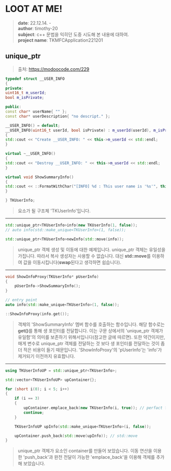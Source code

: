 # LOOT AT ME!

> **date**: 22.12.14. - <br>
> **author**: timothy-20 <br>
> **subject**: c++ 문법을 익히던 도중 시도해 본 내용에 대하여.<br>
> **project name**: TKMFCApplication221201

unique_ptr
---
> 출처: https://modoocode.com/229

```c++
typedef struct __USER_INFO
{
private:
uint16_t m_userId;
bool m_isPrivate;

public:
const char* userName{ "" };
const char* userDescription{ "no descript." };

__USER_INFO() = default;
__USER_INFO(uint16_t userId, bool isPrivate) : m_userId(userId), m_isPrivate(isPrivate)
{
std::cout << "Create __USER_INFO: " << this->m_userId << std::endl;
}

virtual ~__USER_INFO()
{
std::cout << "Destroy __USER_INFO: " << this->m_userId << std::endl;
}

virtual void ShowSummaryInfo()
{
std::cout << ::FormatWithChar("[INFO] %d : This user name is '%s'", this->m_userId, this->userName) << std::endl;
}

} TKUserInfo;
```
> 요소가 될 구조체 'TKUserInfo'입니다.

---
```c++
std::unique_ptr<TKUserInfo>info(new TKUserInfo(1, false)); 
// auto info(std::make_unique<TKUserInfo>(1, false)); 

std::unique_ptr<TKUserInfo>newInfo(std::move(info));
```
> unique_ptr 객체 생성 및 이동에 대한 예제입니다. unique_ptr 객체는 유일성을 가집니다. 따라서 복사 생성자는 사용할 수 없습니다. 대신 **std::move**를 이용하여 값을 이동시킵니다(**swap**된다고 생각하면 쉽습니다).

---
```c++
void ShowInfoProxy(TKUserInfo* pUserInfo)
{
	pUserInfo->ShowSummaryInfo();
}

// entry point
auto info(std::make_unique<TKUserInfo>(1, false)); 

::ShowInfoProxy(info.get());
```
> 객체의 'ShowSummaryInfo' 멤버 함수를 호출하는 함수입니다. 해당 함수로는 <b>get()</b>를 통해 생 포인터를 전달합니다. 이는 구문 상에서의 'unique_ptr 객체가 유일함'의 의미를 보존하기 위해서입니다(참고한 글에 따르면).
> 또한 약간이지만, 매게 변수로 unique_ptr 객체를 전달하는 것 보다 생 포인터를 전달하는 것이 좀 더 적은 비용이 들기 때문입니다.
> 'ShowInfoProxy'의 'pUserInfo'는 'info'가 제거되기 이전까지 유효합니다.

---
```c++
using TKUserInfoUP = std::unique_ptr<TKUserInfo>;

std::vector<TKUserInfoUP> upContainer{};

for (short i(0); i < 5; i++)
{
    if (i == 3)
    {
        upContainer.emplace_back(new TKUserInfo(i, true)); // perfact forwarding
        continue;
    }

    TKUserInfoUP upInfo(std::make_unique<TKUserInfo>(i, false));

    upContainer.push_back(std::move(upInfo)); // std::move
}
```
> unique_ptr 객체가 요소인 container를 만들어 보았습니다. 이동 연산을 이용한 'push_back'과 완전 전달이 가능한 'emplace_back'을 이용해 객체를 추가해 보았습니다.  